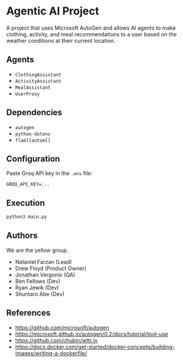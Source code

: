 # Agentic AI Project

A project that uses Microsoft AutoGen and allows AI agents to make clothing, activity, and meal recommendations to a user based on the weather conditions at their current location.

## Agents

- `ClothingAssistant`
- `ActivityAssistant`
- `MealAssistant`
- `UserProxy`

## Dependencies

- `autogen`
- `python-dotenv`
- `flaml[automl]`

## Configuration

Paste Groq API key in the `.env` file:

```
GROQ_API_KEY=...
```

## Execution

```sh
python3 main.py
```

## Authors

We are the yellow group.

- Nataniel Farzan (Lead)
- Drew Floyd (Product Owner)
- Jonathan Vergonio (QA)
- Ben Fellows (Dev)
- Ryan Jewik (Dev)
- Shuntaro Abe (Dev)

## References

- https://github.com/microsoft/autogen
- https://microsoft.github.io/autogen/0.2/docs/tutorial/tool-use
- https://github.com/chubin/wttr.in
- https://docs.docker.com/get-started/docker-concepts/building-images/writing-a-dockerfile/

